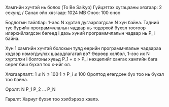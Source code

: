Хамгийн хүчтэй нь болох (To Be Saikyo)
Гүйцэтгэх хугацааны хязгаар: 2 секунд / Санах ойн хязгаар: 1024 MB
Оноо: 100 оноо

Бодлогын тайлбар:
1-ээс N хүртэл дугаарлагдсан N хүн байна. Тэдний тус бүрийн программчлалын чадвар нь тодорхой бүхэл тоогоор илэрхийлэгдсэн бөгөөд i дахь хүний программчлалын чадвар нь P_i байна.

Хүн 1 хамгийн хүчтэй болохын тулд өөрийн программчлалын чадвараа хэдээр нэмэгдүүлэх шаардлагатай вэ? Өөрөөр хэлбэл, 1-ээс их N хүртэлхи i болгоны хувьд P_1 + x > P_i нөхцөлийг хангах хамгийн бага сөрөг биш бүхэл тоо x-ийг ол.

Хязгаарлалт:
1 ≤ N ≤ 100
1 ≤ P_i ≤ 100
Оролтод өгөгдсөн бүх тоо нь бүхэл тоо байна.

Оролт:
N
P_1
P_2
...
P_N

Гаралт:
Хариуг бүхэл тоо хэлбэрээр хэвлэ.